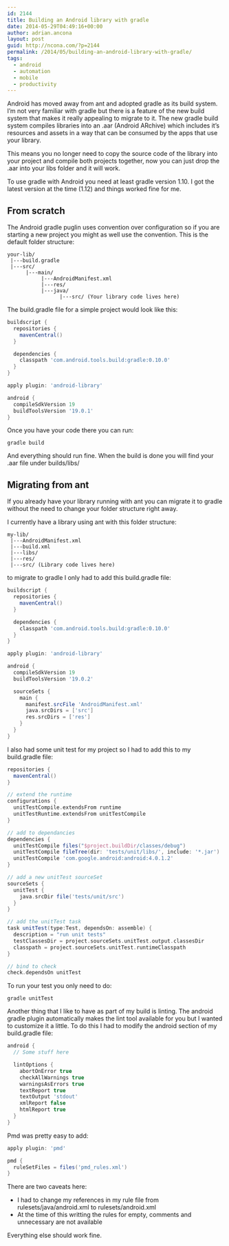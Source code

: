 ```yaml
---
id: 2144
title: Building an Android library with gradle
date: 2014-05-29T04:49:16+00:00
author: adrian.ancona
layout: post
guid: http://ncona.com/?p=2144
permalink: /2014/05/building-an-android-library-with-gradle/
tags:
  - android
  - automation
  - mobile
  - productivity
---
```

Android has moved away from ant and adopted gradle as its build system. I&#8217;m not very familiar with gradle but there is a feature of the new build system that makes it really appealing to migrate to it. The new gradle build system compiles libraries into an .aar (Android ARchive) which includes it&#8217;s resources and assets in a way that can be consumed by the apps that use your library.

This means you no longer need to copy the source code of the library into your project and compile both projects together, now you can just drop the .aar into your libs folder and it will work.

To use gradle with Android you need at least gradle version 1.10. I got the latest version at the time (1.12) and things worked fine for me.

<!--more-->

## From scratch

The Android gradle puglin uses convention over configuration so if you are starting a new project you might as well use the convention. This is the default folder structure:

```
your-lib/
 |---build.gradle
 |---src/
      |---main/
           |---AndroidManifest.xml
           |---res/
           |---java/
                 |---src/ (Your library code lives here)
```

The build.gradle file for a simple project would look like this:

```groovy
buildscript {
  repositories {
    mavenCentral()
  }

  dependencies {
    classpath 'com.android.tools.build:gradle:0.10.0'
  }
}

apply plugin: 'android-library'

android {
  compileSdkVersion 19
  buildToolsVersion '19.0.1'
}
```

Once you have your code there you can run:

```
gradle build
```

And everything should run fine. When the build is done you will find your .aar file under builds/libs/

## Migrating from ant

If you already have your library running with ant you can migrate it to gradle without the need to change your folder structure right away.

I currently have a library using ant with this folder structure:

```
my-lib/
 |---AndroidManifest.xml
 |---build.xml
 |---libs/
 |---res/
 |---src/ (Library code lives here)
```

to migrate to gradle I only had to add this build.gradle file:

```groovy
buildscript {
  repositories {
    mavenCentral()
  }

  dependencies {
    classpath 'com.android.tools.build:gradle:0.10.0'
  }
}

apply plugin: 'android-library'

android {
  compileSdkVersion 19
  buildToolsVersion '19.0.2'

  sourceSets {
    main {
      manifest.srcFile 'AndroidManifest.xml'
      java.srcDirs = ['src']
      res.srcDirs = ['res']
    }
  }
}
```

I also had some unit test for my project so I had to add this to my build.gradle file:

```groovy
repositories {
  mavenCentral()
}

// extend the runtime
configurations {
  unitTestCompile.extendsFrom runtime
  unitTestRuntime.extendsFrom unitTestCompile
}

// add to dependancies
dependencies {
  unitTestCompile files("$project.buildDir/classes/debug")
  unitTestCompile fileTree(dir: 'tests/unit/libs/', include: '*.jar')
  unitTestCompile 'com.google.android:android:4.0.1.2'
}

// add a new unitTest sourceSet
sourceSets {
  unitTest {
    java.srcDir file('tests/unit/src')
  }
}

// add the unitTest task
task unitTest(type:Test, dependsOn: assemble) {
  description = "run unit tests"
  testClassesDir = project.sourceSets.unitTest.output.classesDir
  classpath = project.sourceSets.unitTest.runtimeClasspath
}

// bind to check
check.dependsOn unitTest
```

To run your test you only need to do:

```
gradle unitTest
```

Another thing that I like to have as part of my build is linting. The android gradle plugin automatically makes the lint tool available for you but I wanted to customize it a little. To do this I had to modify the android section of my build.gradle file:

```groovy
android {
  // Some stuff here

  lintOptions {
    abortOnError true
    checkAllWarnings true
    warningsAsErrors true
    textReport true
    textOutput 'stdout'
    xmlReport false
    htmlReport true
  }
}
```

Pmd was pretty easy to add:

```groovy
apply plugin: 'pmd'

pmd {
  ruleSetFiles = files('pmd_rules.xml')
}
```

There are two caveats here:

  * I had to change my references in my rule file from rulesets/java/android.xml to rulesets/android.xml
  * At the time of this writting the rules for empty, comments and unnecessary are not available

Everything else should work fine.
